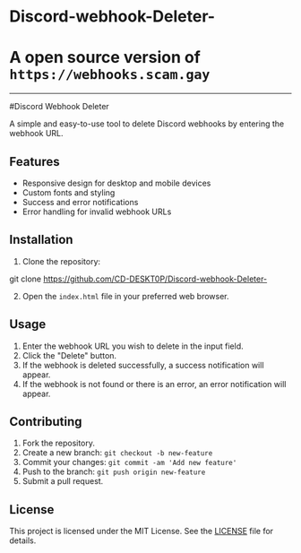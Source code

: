 # Discord-webhook-Deleter-
# A open source version of `` https://webhooks.scam.gay``




------------------------------------------------------------------------------------------------------------------------

#Discord Webhook Deleter

A simple and easy-to-use tool to delete Discord webhooks by entering the webhook URL.

## Features

- Responsive design for desktop and mobile devices
- Custom fonts and styling
- Success and error notifications
- Error handling for invalid webhook URLs

## Installation

1. Clone the repository:

git clone https://github.com/CD-DESKT0P/Discord-webhook-Deleter-

2. Open the `index.html` file in your preferred web browser.

## Usage

1. Enter the webhook URL you wish to delete in the input field.
2. Click the "Delete" button.
3. If the webhook is deleted successfully, a success notification will appear.
4. If the webhook is not found or there is an error, an error notification will appear.

## Contributing

1. Fork the repository.
2. Create a new branch: `git checkout -b new-feature`
3. Commit your changes: `git commit -am 'Add new feature'`
4. Push to the branch: `git push origin new-feature`
5. Submit a pull request.

## License

This project is licensed under the MIT License. See the [LICENSE](LICENSE) file for details.
